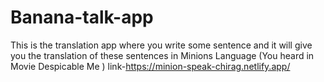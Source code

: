 # Banana-talk-app
 This is the translation app where you write some sentence and it will give you the translation  of these sentences in Minions Language (You heard in Movie  Despicable Me )
 link-https://minion-speak-chirag.netlify.app/
